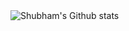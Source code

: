 <img align="left" alt="Shubham's Github stats" src="https://github-readme-stats.vercel.app/api?username=shubhamgarg21156&show_icons=true&hide_border=true" />
